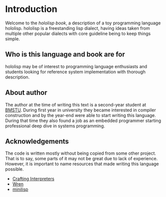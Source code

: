 # Introduction

Welcome to the *hololisp book*, a description of a toy programming language hololisp. hololisp is a freestanding lisp dialect, having ideas taken from multiple other popular dialects with core guideline being to keep things simple.

## Who is this language and book are for 

hololisp may be of interest to programming language enthusiasts and students looking for reference system implementation with thorough description.

## About author

The author at the time of writing this text is a second-year student at [BMSTU](https://en.wikipedia.org/wiki/Bauman_Moscow_State_Technical_University). During first year in university they became interested in compiler construction and by the year-end were able to start writing this language. During that time they also found a job as an embedded programmer starting professional deep dive in systems programming.

## Acknowledgements

The code is written mostly without being copied from some other project. That is to say, some parts of it may not be great due to lack of experience. However, it is important to name resources that made writing this language possible.

* [Crafting Interpreters](https://craftinginterpreters.com/)
* [Wren](https://wren.io/)
* [minilisp](https://github.com/rui314/minilisp)
